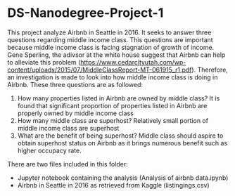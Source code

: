 # DS-Nanodegree-Project-1
This project analyze Airbnb in Seattle in 2016.  It seeks to answer three questions regarding middle income class.  This questions are important because middle income class is facing stagnation of growth of income.  Gene Sperling, the adivsor at the white house suggest that Airbnb can help to alleviate this problem (https://www.cedarcityutah.com/wp-content/uploads/2015/07/MiddleClassReport-MT-061915_r1.pdf).  Therefore, an investigation is made to look into how middle income class is doing in Airbnb.  These three questions are as followed:

1) How many properties listed in Airbnb are owned by middle class? It is found that significant proportion of properties listed in Airbnb are properly owned by middle income class
2) How many middle class are superhost?  Relatively small portion of middle income class are superhost
3) What are the benefit of being superhost?  Middle class should aspire to obtain superhost status on Airbnb as it brings numerous benefit such as higher occupacy rate.

There are two files included in this folder:
- Jupyter notebook containing the analysis (Analysis of airbnb data.ipynb)
- Airbnb in Seattle in 2016 as retrieved from Kaggle (listingings.csv)

